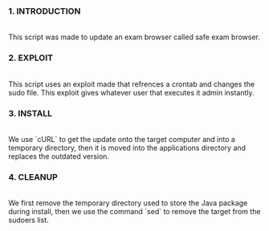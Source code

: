 ### 1. INTRODUCTION
<br>
This script was made to update an exam browser called safe exam browser.

<br>

### 2. EXPLOIT
<br>
This script uses an exploit made that refrences a crontab and changes the sudo file.
This exploit gives whatever user that executes it admin instantly.

<br>

### 3. INSTALL
<br>
We use `cURL` to get the update onto the target computer and into a temporary directory, then it is moved into the applications directory and replaces the outdated version.

<br>

### 4. CLEANUP
<br>
We first remove the temporary directory used to store the Java package during install, then we use the command `sed` to remove the target from the sudoers list.

<br>
